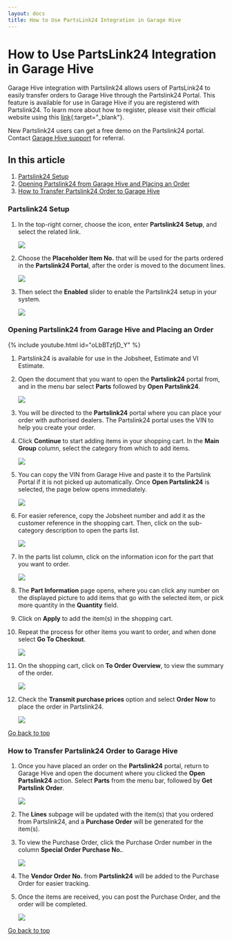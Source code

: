 ```yaml
---
layout: docs
title: How to Use PartsLink24 Integration in Garage Hive
---
```


<a name="top"></a>

# How to Use PartsLink24 Integration in Garage Hive
Garage Hive integration with Partslink24 allows users of PartsLink24 to easily transfer orders to Garage Hive through the Partslink24 Portal. This feature is available for use in Garage Hive if you are registered with Partslink24. To learn more about how to register, please visit their official website using this [link](https://www.partslink24.com/pl24-html/index.htm?se=oh&au=ig&la=en#:~:text=The%20partslink24%20Portal%20enables%20you,processing%20is%20rapid%20and%20convenient){:target="_blank"}.

New Partslink24 users can get a free demo on the Partslink24 portal. Contact [Garage Hive support](https://docs.garagehive.co.uk/support.html) for referral.

## In this article
1. [Partslink24 Setup](#partslink24-setup)
2. [Opening Partslink24 from Garage Hive and Placing an Order](#opening-partslink24-from-garage-hive-and-placing-an-order)
3. [How to Transfer Partslink24 Order to Garage Hive](#how-to-transfer-partslink24-order-to-garage-hive)

### Partslink24 Setup
1. In the top-right corner, choose the  icon, enter **Partslink24 Setup**, and select the related link.

   ![](media/garagehive-partslink24-setup1.png)

2. Choose the **Placeholder Item No.** that will be used for the parts ordered in the **Partslink24 Portal**, after the order is moved to the document lines.

   ![](media/garagehive-partslink24-setup2.png)

3. Then select the **Enabled** slider to enable the Partslink24 setup in your system.

   ![](media/garagehive-partslink24-setup3.png)

### Opening Partslink24 from Garage Hive and Placing an Order

   {% include youtube.html id="oLbBTzfjD_Y" %}

1. Partslink24 is available for use in the Jobsheet, Estimate and VI Estimate.
1. Open the document that you want to open the **Partslink24** portal from, and in the menu bar select **Parts** followed by **Open Partslink24**.

   ![](media/garagehive-partslink24-open-and-order1.png)

1. You will be directed to the **Partslink24** portal where you can place your order with authorised dealers. The Partslink24 portal uses the VIN to help you create your order.
1. Click **Continue** to start adding items in your shopping cart.  In the **Main Group** column, select the category from which to add items.

   ![](media/garagehive-partslink24-open-and-order2.png)

1. You can copy the VIN from Garage Hive and paste it to the Partslink Portal if it is not picked up automatically. Once **Open Partslink24** is selected, the page below opens immediately.

   ![](media/garagehive-partslink24-open-and-order2.1.png)

1. For easier reference, copy the Jobsheet number and add it as the customer reference in the shopping cart. Then, click on the sub-category description to open the parts list.

   ![](media/garagehive-partslink24-open-and-order3.png)

1. In the parts list column, click on the information icon for the part that you want to order.

   ![](media/garagehive-partslink24-open-and-order4.png)

1.  The **Part Information** page opens, where you can click any number on the displayed picture to add items that go with the selected item, or pick more quantity in the **Quantity** field.
1. Click on **Apply** to add the item(s) in the shopping cart. 
1. Repeat the process for other items you want to order, and when done select **Go To Checkout**.

   ![](media/garagehive-partslink24-open-and-order5.png)

1. On the shopping cart, click on **To Order Overview**, to view the summary of the order.

   ![](media/garagehive-partslink24-open-and-order6.png)

1. Check the **Transmit purchase prices** option and select **Order Now** to place the order in Partslink24.

   ![](media/garagehive-partslink24-open-and-order7.png)


[Go back to top](#top)

### How to Transfer Partslink24 Order to Garage Hive
1. Once you have placed an order on the **Partslink24** portal, return to Garage Hive and open the document where you clicked the **Open Partslink24** action. Select **Parts** from the menu bar, followed by **Get Partslink Order**.

   ![](media/garagehive-partslink24-transfer-order1.png)

2. The **Lines** subpage will be updated with the item(s) that you ordered from Partslink24, and a **Purchase Order** will be generated for the item(s). 
3. To view the Purchase Order, click the Purchase Order number in the column **Special Order Purchase No.**.

   ![](media/garagehive-partslink24-transfer-order2.png)

4. The **Vendor Order No.** from **Partslink24** will be added to the Purchase Order for easier tracking. 
5. Once the items are received, you can post the Purchase Order, and the order will be completed.

   ![](media/garagehive-partslink24-transfer-order3.png)


[Go back to top](#top)